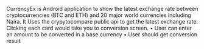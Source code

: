 CurrencyEx is Android application to show the latest exchange rate between cryptocurrencies (BTC and ETH) and 20 major
world currencies including Naira.
It Uses the crypytocompare public api to get the latest exchange rate.
Clicking each card would take you to conversion screen.
•	User can enter an amount to be converted in a base currency
•	User should get conversion result
